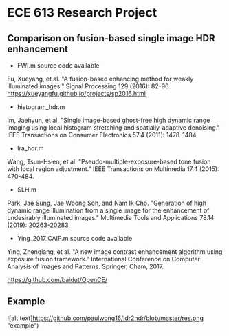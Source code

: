 # ECE 613 Research Project

## Comparison on fusion-based single image HDR enhancement

- FWI.m source code available

Fu, Xueyang, et al. "A fusion-based enhancing method for weakly illuminated images." Signal Processing 129 (2016): 82-96.
https://xueyangfu.github.io/projects/sp2016.html

- histogram_hdr.m

Im, Jaehyun, et al. "Single image-based ghost-free high dynamic range imaging using local histogram stretching and spatially-adaptive denoising." IEEE Transactions on Consumer Electronics 57.4 (2011): 1478-1484.

- lra_hdr.m

Wang, Tsun-Hsien, et al. "Pseudo-multiple-exposure-based tone fusion with local region adjustment." IEEE Transactions on Multimedia 17.4 (2015): 470-484.

- SLH.m

Park, Jae Sung, Jae Woong Soh, and Nam Ik Cho. "Generation of high dynamic range illumination from a single image for the enhancement of undesirably illuminated images." Multimedia Tools and Applications 78.14 (2019): 20263-20283.

- Ying_2017_CAIP.m source code available

Ying, Zhenqiang, et al. "A new image contrast enhancement algorithm using exposure fusion framework." International Conference on Computer Analysis of Images and Patterns. Springer, Cham, 2017.

https://github.com/baidut/OpenCE/

## Example

![alt text]https://github.com/paulwong16/ldr2hdr/blob/master/res.png "example")



